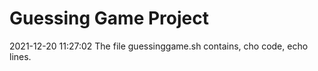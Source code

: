 # Guessing Game Project
2021-12-20 11:27:02
The file guessinggame.sh contains, cho code, echo  lines.
